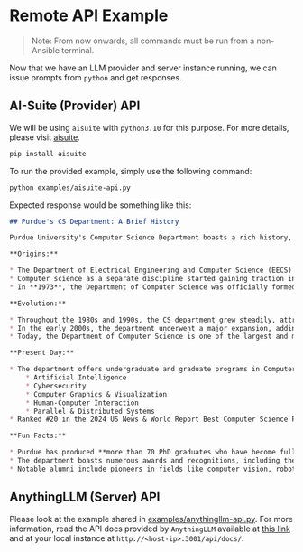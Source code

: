 # Remote API Example

> Note: From now onwards, all commands must be run from a non-Ansible terminal.

Now that we have an LLM provider and server instance running, we can issue prompts from `python` and get responses.

## AI-Suite (Provider) API

We will be using `aisuite` with `python3.10` for this purpose.
For more details, please visit [aisuite](https://github.com/andrewyng/aisuite/tree/main).

```sh
pip install aisuite
```

To run the provided example, simply use the following command:

```sh
python examples/aisuite-api.py
```

Expected response would be something like this:

```md
## Purdue's CS Department: A Brief History

Purdue University's Computer Science Department boasts a rich history, dating back to the early days of computing. 

**Origins:**

* The Department of Electrical Engineering and Computer Science (EECS) was established in **1962**, encompassing both electrical engineering and computer science.
* Computer science as a separate discipline started gaining traction in the late 1960s.
* In **1973**, the Department of Computer Science was officially formed as a separate entity within EECS.

**Evolution:**

* Throughout the 1980s and 1990s, the CS department grew steadily, attracting top-notch faculty and students.
* In the early 2000s, the department underwent a major expansion, adding new faculty and facilities to keep pace with the rapid evolution of the field.
* Today, the Department of Computer Science is one of the largest and most respected in the nation.

**Present Day:**

* The department offers undergraduate and graduate programs in Computer Science, encompassing a wide range of areas like:
    * Artificial Intelligence
    * Cybersecurity
    * Computer Graphics & Visualization
    * Human-Computer Interaction
    * Parallel & Distributed Systems
* Ranked #20 in the 2024 US News & World Report Best Computer Science Programs, Purdue's CS department attracts top students and consistently produces successful graduates.

**Fun Facts:**

* Purdue has produced **more than 70 PhD graduates who have become full professors at other universities**, highlighting its impactful role in shaping the field.
* The department boasts numerous awards and recognitions, including the prestigious **ACM Grace Hopper Award**.
* Notable alumni include pioneers in fields like computer vision, robotics, and human-computer interaction.
```

## AnythingLLM (Server) API

Please look at the example shared in [examples/anythingllm-api.py](examples/anythingllm-api.py).
For more information, read the API docs provided by `AnythingLLM` available at [this link](https://docs.useanything.com/features/api) and at your local instance at `http://<host-ip>:3001/api/docs/`.

